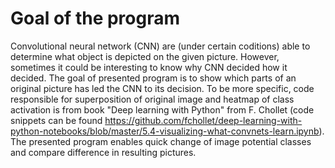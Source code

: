 # Goal of the program

Convolutional neural network (CNN) are (under certain coditions) able to determine what object is depicted on the given picture. However, sometimes it could be interesting to know why CNN decided how it decided. The goal of presented program is to show which parts of an original picture has led the CNN to its decision. To be more specific, code responsible for superposition of original image and heatmap of class activation is from book "Deep learning with Python" from F. Chollet (code snippets can be found https://github.com/fchollet/deep-learning-with-python-notebooks/blob/master/5.4-visualizing-what-convnets-learn.ipynb). The presented program enables quick change of image potential classes and compare difference in resulting pictures.
